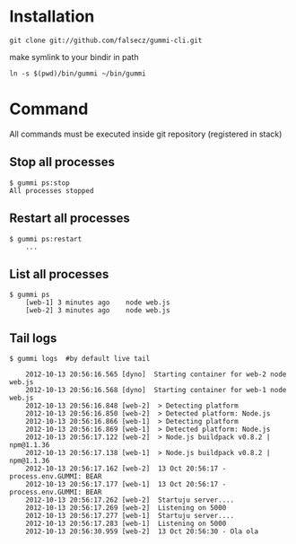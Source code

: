 # Installation
```
git clone git://github.com/falsecz/gummi-cli.git
```

make symlink to your bindir in path
```
ln -s $(pwd)/bin/gummi ~/bin/gummi
```

# Command

All commands must be executed inside git repository (registered in stack)

## Stop all processes
```
$ gummi ps:stop
All processes stopped
```

## Restart all processes
```
$ gummi ps:restart
	...
```


## List all processes
```
$ gummi ps
	[web-1] 3 minutes ago	 node web.js
	[web-2] 3 minutes ago	 node web.js
```


## Tail logs
```
$ gummi logs  #by default live tail

	2012-10-13 20:56:16.565 [dyno]  Starting container for web-2 node web.js
	2012-10-13 20:56:16.568 [dyno]  Starting container for web-1 node web.js
	2012-10-13 20:56:16.848 [web-2]  > Detecting platform
	2012-10-13 20:56:16.850 [web-2]  > Detected platform: Node.js
	2012-10-13 20:56:16.866 [web-1]  > Detecting platform
	2012-10-13 20:56:16.869 [web-1]  > Detected platform: Node.js
	2012-10-13 20:56:17.122 [web-2]  > Node.js buildpack v0.8.2 | npm@1.1.36 
	2012-10-13 20:56:17.138 [web-1]  > Node.js buildpack v0.8.2 | npm@1.1.36 
	2012-10-13 20:56:17.162 [web-2]  13 Oct 20:56:17 - process.env.GUMMI: BEAR
	2012-10-13 20:56:17.177 [web-1]  13 Oct 20:56:17 - process.env.GUMMI: BEAR
	2012-10-13 20:56:17.262 [web-2]  Startuju server....
	2012-10-13 20:56:17.269 [web-2]  Listening on 5000
	2012-10-13 20:56:17.277 [web-1]  Startuju server....
	2012-10-13 20:56:17.283 [web-1]  Listening on 5000
	2012-10-13 20:56:30.959 [web-2]  13 Oct 20:56:30 - Ola ola
```